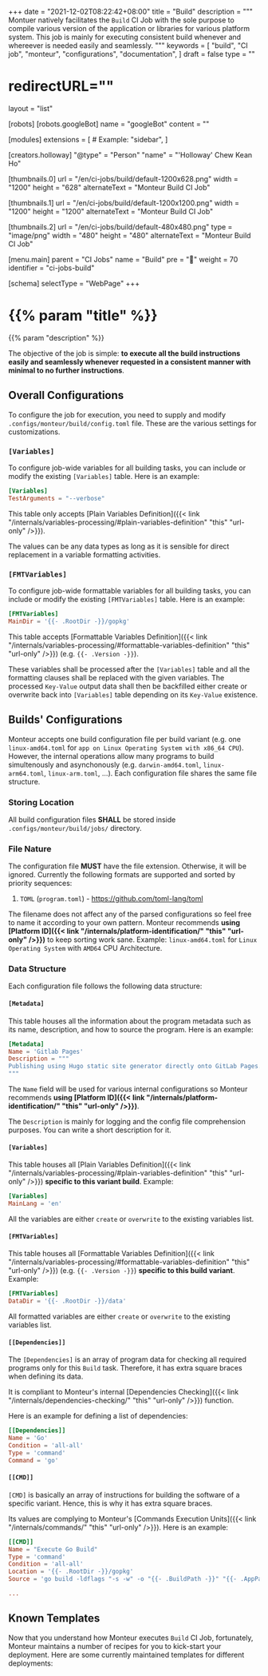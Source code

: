 +++
date = "2021-12-02T08:22:42+08:00"
title = "Build"
description = """
Montuer natively facilitates the `Build` CI Job with the sole purpose to compile
various version of the application or libraries for various platform system.
This job is mainly for executing consistent build whenever and whereever is
needed easily and seamlessly.
"""
keywords = [
	"build",
	"CI job",
	"monteur",
	"configurations",
	"documentation",
]
draft = false
type = ""
# redirectURL=""
layout = "list"


[robots]
[robots.googleBot]
name = "googleBot"
content = ""


[modules]
extensions = [
	# Example: "sidebar",
]


[creators.holloway]
"@type" = "Person"
"name" = "'Holloway' Chew Kean Ho"


[thumbnails.0]
url = "/en/ci-jobs/build/default-1200x628.png"
width = "1200"
height = "628"
alternateText = "Monteur Build CI Job"

[thumbnails.1]
url = "/en/ci-jobs/build/default-1200x1200.png"
width = "1200"
height = "1200"
alternateText = "Monteur Build CI Job"

[thumbnails.2]
url = "/en/ci-jobs/build/default-480x480.png"
type = "image/png"
width = "480"
height = "480"
alternateText = "Monteur Build CI Job"


[menu.main]
parent = "CI Jobs"
name = "Build"
pre = "🧰"
weight = 70
identifier = "ci-jobs-build"


[schema]
selectType = "WebPage"
+++

# {{% param "title" %}}
{{% param "description" %}}

The objective of the job is simple: **to execute all the build instructions
easily and seamlessly whenever requested in a consistent manner with minimal to
no further instructions**.




## Overall Configurations
To configure the job for execution, you need to supply and modify
`.configs/monteur/build/config.toml` file. These are the various settings for
customizations.



### `[Variables]`
To configure job-wide variables for all building tasks, you can include or
modify the existing `[Variables]` table. Here is an example:

```toml {linenos=table,hl_lines=[],linenostart=1}
[Variables]
TestArguments = "--verbose"
```

This table only accepts [Plain Variables Definition]({{< link
"/internals/variables-processing/#plain-variables-definition" "this"
"url-only" />}}).

The values can be any data types as long as it is sensible for direct
replacement in a variable formatting activities.



### `[FMTVariables]`
To configure job-wide formattable variables for all building tasks, you can
include or modify the existing `[FMTVariables]` table. Here is an example:

```toml {linenos=table,hl_lines=[],linenostart=1}
[FMTVariables]
MainDir = '{{- .RootDir -}}/gopkg'
```

This table accepts [Formattable Variables Definition]({{< link
"/internals/variables-processing/#formattable-variables-definition" "this"
"url-only" />}}) (e.g. `{{- .Version -}}`).

These variables shall be processed after the `[Variables]` table and all the
formatting clauses shall be replaced with the given variables. The processed
`Key-Value` output data shall then be backfilled either create or overwrite back
into `[Variables]` table depending on its `Key-Value` existence.




## Builds' Configurations
Monteur accepts one build configuration file per build variant (e.g. one
`linux-amd64.toml` for `app on Linux Operating System with x86_64 CPU`).
However, the internal operations allow many programs to build simultenously
and asynchonously (e.g. `darwin-amd64.toml`, `linux-arm64.toml`,
`linux-arm.toml`, ...). Each configuration file shares the same file structure.



### Storing Location
All build configuration files **SHALL** be stored inside
`.configs/monteur/build/jobs/` directory.



### File Nature
The configuration file **MUST** have the file extension. Otherwise, it will be
ignored. Currently the following formats are supported and sorted by priority
sequences:

1. `TOML` (`program.toml`) - https://github.com/toml-lang/toml

The filename does not affect any of the parsed configurations so feel free to
name it according to your own pattern. Monteur recommends
**using [Platform ID]({{< link "/internals/platform-identification/" "this"
"url-only" />}})** to keep sorting work sane. Example: `linux-amd64.toml` for
`Linux Operating System` with `AMD64` CPU Architecture.



### Data Structure
Each configuration file follows the following data structure:


#### `[Metadata]`
This table houses all the information about the program metadata such as its
name, description, and how to source the program. Here is an example:

```toml {linenos=table,hl_lines=[],linenostart=1}
[Metadata]
Name = 'Gitlab Pages'
Description = """
Publishing using Hugo static site generator directly onto GitLab Pages.
"""
```

The `Name` field will be used for various internal configurations so Monteur
recommends **using [Platform ID]({{< link "/internals/platform-identification/"
"this" "url-only" />}})**.

The `Description` is mainly for logging and the config file comprehension
purposes. You can write a short description for it.


#### `[Variables]`
This table houses all [Plain Variables Definition]({{< link
"/internals/variables-processing/#plain-variables-definition" "this"
"url-only" />}}) **specific to this variant build**. Example:

```toml {linenos=table,hl_lines=[],linenostart=1}
[Variables]
MainLang = 'en'
```

All the variables are either `create` or `overwrite` to the existing variables
list.


#### `[FMTVariables]`
This table houses all [Formattable Variables Definition]({{< link
"/internals/variables-processing/#formattable-variables-definition" "this"
"url-only" />}}) (e.g. `{{- .Version -}}`) **specific to this build variant**.
Example:

```toml {linenos=table,hl_lines=[],linenostart=1}
[FMTVariables]
DataDir = '{{- .RootDir -}}/data'
```

All formatted variables are either `create` or `overwrite` to the existing
variables list.


#### `[[Dependencies]]`
The `[Dependencies]` is an array of program data for checking all required
programs only for this `Build` task. Therefore, it has extra square braces
when defining its data.

It is compliant to Monteur's internal [Dependencies Checking]({{< link
"/internals/dependencies-checking/" "this" "url-only" />}}) function.

Here is an example for defining a list of dependencies:

```toml {linenos=table,hl_lines=[],linenostart=1}
[[Dependencies]]
Name = 'Go'
Condition = 'all-all'
Type = 'command'
Command = 'go'
```


#### `[[CMD]]`
`[CMD]` is basically an array of instructions for building the software of
a specific variant. Hence, this is why it has extra square braces.

Its values are complying to Monteur's [Commands Execution Units]({{< link
"/internals/commands/" "this" "url-only" />}}). Here is an example:

```toml {linenos=table,hl_lines=[],linenostart=1}
[[CMD]]
Name = "Execute Go Build"
Type = 'command'
Condition = 'all-all'
Location = '{{- .RootDir -}}/gopkg'
Source = 'go build -ldflags "-s -w" -o "{{- .BuildPath -}}" "{{- .AppPath -}}"'

...
```




## Known Templates
Now that you understand how Monteur executes `Build` CI Job, fortunately,
Monteur maintains a number of recipes for you to kick-start your deployment.
Here are some currently maintained templates for different deployments:
